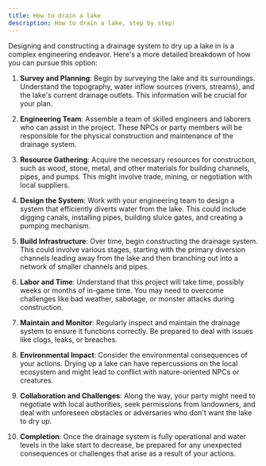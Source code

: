```yaml
---
title: How to drain a lake
description: How to drain a lake, step by step!
---
```


Designing and constructing a drainage system to dry up a lake in is a complex engineering endeavor. Here's a more detailed breakdown of how you can pursue this option:

1. **Survey and Planning**: Begin by surveying the lake and its surroundings. Understand the topography, water inflow sources (rivers, streams), and the lake's current drainage outlets. This information will be crucial for your plan.

2. **Engineering Team**: Assemble a team of skilled engineers and laborers who can assist in the project. These NPCs or party members will be responsible for the physical construction and maintenance of the drainage system.

3. **Resource Gathering**: Acquire the necessary resources for construction, such as wood, stone, metal, and other materials for building channels, pipes, and pumps. This might involve trade, mining, or negotiation with local suppliers.

4. **Design the System**: Work with your engineering team to design a system that efficiently diverts water from the lake. This could include digging canals, installing pipes, building sluice gates, and creating a pumping mechanism.

5. **Build Infrastructure**: Over time, begin constructing the drainage system. This could involve various stages, starting with the primary diversion channels leading away from the lake and then branching out into a network of smaller channels and pipes.

6. **Labor and Time**: Understand that this project will take time, possibly weeks or months of in-game time. You may need to overcome challenges like bad weather, sabotage, or monster attacks during construction.

7. **Maintain and Monitor**: Regularly inspect and maintain the drainage system to ensure it functions correctly. Be prepared to deal with issues like clogs, leaks, or breaches.

8. **Environmental Impact**: Consider the environmental consequences of your actions. Drying up a lake can have repercussions on the local ecosystem and might lead to conflict with nature-oriented NPCs or creatures.

9. **Collaboration and Challenges**: Along the way, your party might need to negotiate with local authorities, seek permissions from landowners, and deal with unforeseen obstacles or adversaries who don't want the lake to dry up.

10. **Completion**: Once the drainage system is fully operational and water levels in the lake start to decrease, be prepared for any unexpected consequences or challenges that arise as a result of your actions.
